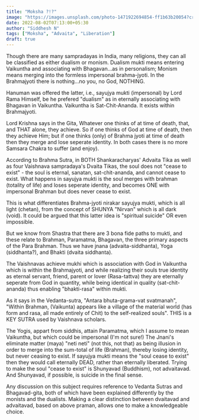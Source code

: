 ```yaml
---
title: "Moksha ?!?"
image: "https://images.unsplash.com/photo-1471922694854-ff1b63b20054?crop=entropy&cs=tinysrgb&fit=max&fm=jpg&ixid=MnwxMTc3M3wwfDF8c2VhcmNofDF8fGhlYXZlbnxlbnwwfHx8fDE2NjEyMTg5ODE&ixlib=rb-1.2.1&q=80&w=2000"
date: 2022-08-02T07:13:00+05:30
author: "Siddhesh N"
tags: ["Moksha", "Advaita", "Liberation"]
draft: true
---
```


Though there are many sampradayas in India, many religions, they can all be classified as either dualism or monism. Dualism mukti means entering Vaikuntha and associating with Bhagavan...as in personalism; Monism means merging into the formless impersonal brahma-jyoti. In the Brahmajyoti there is nothing...no you, no God, NOTHING.

Hanuman was offered the latter, i.e., sayujya mukti (impersonal) by Lord Rama Himself, be he prefered "dualism" as in eternally associating with Bhagavan in Vaikuntha. Vaikuntha is Sat-Chit-Ananda. It exists within Brahmajyoti.

Lord Krishna says in the Gita, Whatever one thinks of at time of death, that, and THAT alone, they achieve. So if one thinks of God at time of death, then they achieve Him; but if one thinks (only) of Brahma jyoti at time of death then they merge and lose seperate identity. In both cases there is no more Samsara Chakra to suffer (and enjoy).

According to Brahma Sutra, in BOTH Shankaracharyas' Advaita Tika as well as four Vaishnava sampradaya's Dvaita Tikas, the soul does not "cease to exist" - the soul is eternal, sanatan, sat-chit-ananda, and cannot cease to exist. What happens in sayujya mukti is the soul merges with brahman (totality of life) and loses seperate identity, and becomes ONE with impersonal Brahman but does never cease to exist.

This is what differentiates Brahma-jyoti nirakar sayujya mukti, which is all light (chetan), from the concept of SHUNYA "Nirvan" which is all dark (void). It could be argued that this latter idea is "spiritual suicide" OR even impossible.

But we know from Shastra that there are 3 bona fide paths to mukti, and these relate to Brahman, Paramatma, Bhagavan, the three primary aspects of the Para Brahman. Thus we have jnana (advaita-siddhanta), Yoga (siddhanta?), and Bhakti (dvaita siddhanta).

The Vaishnavas achieve mukhi which is association with God in Vaikuntha which is within the Brahmajyoti, and while realizing their souls true identity as eternal servant, friend, parent or lover (Rasa-tattva) they are eternally seperate from God in quantity, while being identical in quality (sat-chit-ananda) thus enabling "bhakti-rasa" within mukti.

As it says in the Vedanta-sutra, "Antara bhuta-grama-vat svatmanah", "Within Brahman, (Vaikunta) appears like a village of the material world (has form and rasa, all made entirely of Chit) to the self-realized souls". THIS is a KEY SUTRA used by Vaishnava scholars.

The Yogis, appart from siddhis, attain Paramatma, which I assume to mean Vaikuntha, but which could be impersonal (I'm not sure!) The Jnani's eliminate matter (maya) "neti neti" (not this, not that) as being illusion in order to merge into the sum-total of life (Brahman), thereby losing identity, but never ceasing to exist. If sayujya mukti means the "soul cease to exist" then they would call eternally DEAD, rather than eternally liberated. Trying to make the soul "cease to exist" is Shunyavad (Buddhism), not advaitavad. And Shunyavad, if possible, is suicide in the final sense.

Any discussion on this subject requires reference to Vedanta Sutras and Bhagavad-gita, both of which have been explained differently by the monists and the dualists. Making a clear distinction between dvaitavad and advaitavad, based on above praman, allows one to make a knowledgeable choice.
